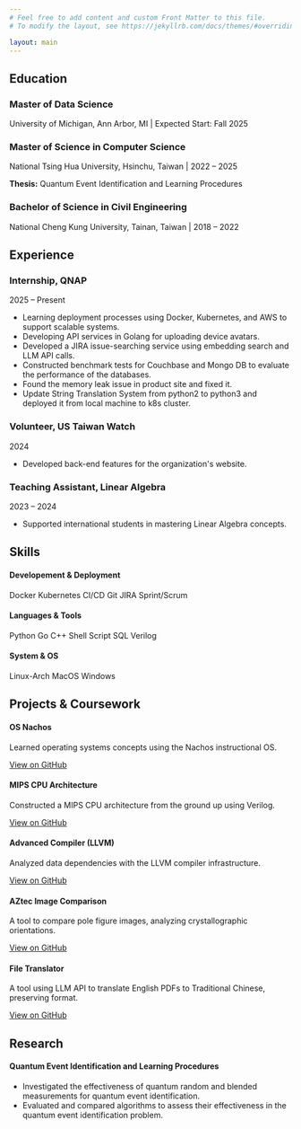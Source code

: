 ```yaml
---
# Feel free to add content and custom Front Matter to this file.
# To modify the layout, see https://jekyllrb.com/docs/themes/#overriding-theme-defaults

layout: main
---
```


<!-- Education Section -->
<div class="content-section">
  <h2><i class="fas fa-graduation-cap"></i> Education</h2>
  <div class="timeline">
    <div class="timeline-item">
      <div class="timeline-dot"></div>
      <div class="timeline-content">
        <h3>Master of Data Science</h3>
        <p class="timeline-meta">University of Michigan, Ann Arbor, MI | Expected Start: Fall 2025</p>
      </div>
    </div>
    <div class="timeline-item">
      <div class="timeline-dot"></div>
      <div class="timeline-content">
        <h3>Master of Science in Computer Science</h3>
        <p class="timeline-meta">National Tsing Hua University, Hsinchu, Taiwan | 2022 – 2025</p>
        <p><strong>Thesis:</strong> Quantum Event Identification and Learning Procedures</p>
      </div>
    </div>
    <div class="timeline-item">
      <div class="timeline-dot"></div>
      <div class="timeline-content">
        <h3>Bachelor of Science in Civil Engineering</h3>
        <p class="timeline-meta">National Cheng Kung University, Tainan, Taiwan | 2018 – 2022</p>
      </div>
    </div>
  </div>
</div>

<!-- Experience Section -->
<div class="content-section">
  <h2><i class="fas fa-briefcase"></i> Experience</h2>
  <div class="timeline">
    <div class="timeline-item">
      <div class="timeline-dot"></div>
      <div class="timeline-content">
        <h3>Internship, QNAP</h3>
        <p class="timeline-meta">2025 – Present</p>
        <ul>
          <li>Learning deployment processes using Docker, Kubernetes, and AWS to support scalable systems.</li>
          <li>Developing API services in Golang for uploading device avatars.</li>
          <li>Developed a JIRA issue-searching service using embedding search and LLM API calls.</li>
          <li>Constructed benchmark tests for Couchbase and Mongo DB to evaluate the performance of the databases.</li>
          <li>Found the memory leak issue in product site and fixed it.</li>
          <li>Update String Translation System from python2 to python3 and deployed it from local machine to k8s cluster.</li>
        </ul>
      </div>
    </div>
    <div class="timeline-item">
      <div class="timeline-dot"></div>
      <div class="timeline-content">
        <h3>Volunteer, US Taiwan Watch</h3>
        <p class="timeline-meta">2024</p>
        <ul>
          <li>Developed back-end features for the organization's website.</li>
        </ul>
      </div>
    </div>
    <div class="timeline-item">
      <div class="timeline-dot"></div>
      <div class="timeline-content">
        <h3>Teaching Assistant, Linear Algebra</h3>
        <p class="timeline-meta">2023 – 2024</p>
        <ul>
          <li>Supported international students in mastering Linear Algebra concepts.</li>
        </ul>
      </div>
    </div>
  </div>
</div>

<!-- Skills Section -->
<div class="content-section">
  <h2><i class="fas fa-cogs"></i> Skills</h2>
  <div class="skills-grid">
    <div class="skill-category">
      <h4>Developement & Deployment</h4>
      <span class="skill-tag">Docker</span>
      <span class="skill-tag">Kubernetes</span>
      <span class="skill-tag">CI/CD</span>
      <span class="skill-tag">Git</span>
      <span class="skill-tag">JIRA</span>
      <span class="skill-tag">Sprint/Scrum</span>
    </div>
    <div class="skill-category">
      <h4>Languages & Tools</h4>
      <span class="skill-tag">Python</span>
      <span class="skill-tag">Go</span>
      <span class="skill-tag">C++</span>
      <span class="skill-tag">Shell Script</span>
      <span class="skill-tag">SQL</span>
      <span class="skill-tag">Verilog</span>
    </div>
    <div class="skill-category">
      <h4>System & OS</h4>
      <span class="skill-tag">Linux-Arch</span>
      <span class="skill-tag">MacOS</span>
      <span class="skill-tag">Windows</span>
    </div>
  </div>
</div>

<!-- Projects Section -->
<div class="content-section">
  <h2><i class="fas fa-project-diagram"></i> Projects & Coursework</h2>
  <div class="card-grid">
    <div class="card">
      <h4>OS Nachos</h4>
      <p>Learned operating systems concepts using the Nachos instructional OS.</p>
      <a href="https://github.com/jason890317/OS_Nachos" class="card-link" target="_blank">View on GitHub <i class="fab fa-github"></i></a>
    </div>
    <div class="card">
      <h4>MIPS CPU Architecture</h4>
      <p>Constructed a MIPS CPU architecture from the ground up using Verilog.</p>
      <a href="https://github.com/jason890317/computer-architecture" class="card-link" target="_blank">View on GitHub <i class="fab fa-github"></i></a>
    </div>
    <div class="card">
      <h4>Advanced Compiler (LLVM)</h4>
      <p>Analyzed data dependencies with the LLVM compiler infrastructure.</p>
      <a href="https://github.com/jason890317/advanced_compiler" class="card-link" target="_blank">View on GitHub <i class="fab fa-github"></i></a>
    </div>
    <div class="card">
      <h4>AZtec Image Comparison</h4>
      <p>A tool to compare pole figure images, analyzing crystallographic orientations.</p>
      <a href="https://github.com/jason890317/AZtec--image-comparison" class="card-link" target="_blank">View on GitHub <i class="fab fa-github"></i></a>
    </div>
     <div class="card">
      <h4>File Translator</h4>
      <p>A tool using LLM API to translate English PDFs to Traditional Chinese, preserving format.</p>
      <a href="https://github.com/jason890317/file_translator" class="card-link" target="_blank">View on GitHub <i class="fab fa-github"></i></a>
    </div>
  </div>
</div>

<!-- Research Section -->
<div class="content-section">
  <h2><i class="fas fa-flask"></i> Research</h2>
   <div class="card-grid">
    <div class="card research-card">
      <h4>Quantum Event Identification and Learning Procedures</h4>
      <ul>
        <li>Investigated the effectiveness of quantum random and blended measurements for quantum event identification.</li>
        <li>Evaluated and compared algorithms to assess their effectiveness in the quantum event identification problem.</li>
      </ul>
    </div>
  </div>
</div>
